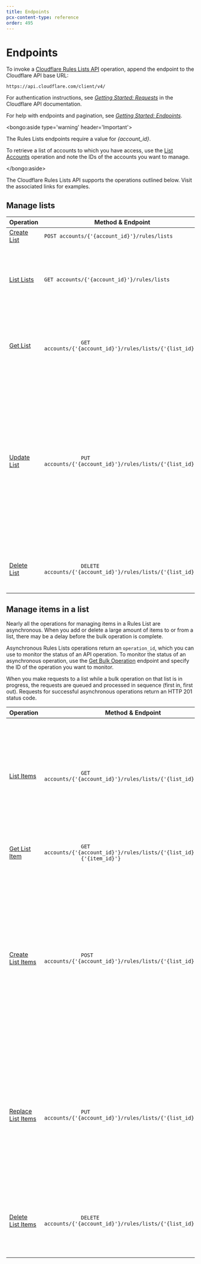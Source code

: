 ```yaml
---
title: Endpoints
pcx-content-type: reference
order: 495
---
```


# Endpoints

To invoke a [Cloudflare Rules Lists API](https://api.cloudflare.com/#rules-lists-properties) operation, append the endpoint to the Cloudflare API base URL:

`https://api.cloudflare.com/client/v4/`

For authentication instructions, see [_Getting Started: Requests_](https://api.cloudflare.com/#getting-started-requests) in the Cloudflare API documentation.

For help with endpoints and pagination, see [_Getting Started: Endpoints_](https://api.cloudflare.com/#getting-started-endpoints).

<bongo:aside type='warning' header='Important'>

The Rules Lists endpoints require a value for _{account_id}_.

To retrieve a list of accounts to which you have access, use the [List Accounts](https://api.cloudflare.com/#accounts-list-accounts) operation and note the IDs of the accounts you want to manage.

</bongo:aside>

The Cloudflare Rules Lists API supports the operations outlined below. Visit the associated links for examples.

## Manage lists

<TableWrap>
  <table style="table-layout:fixed; width:100%;">
    <thead>
      <tr>
        <th style="width:25%">Operation</th>
        <th style="width:50%">Method & Endpoint</th>
        <th style="width:25%">Notes</th>
      </tr>
    </thead>
    <tbody>
      <tr>
        <td>
          <a href="https://api.cloudflare.com/#rules-lists-create-list">Create List</a>
        </td>
        <td>
          <code class="InlineCode">POST accounts/{'{account_id}'}/rules/lists</code>
        </td>
        <td style="width:25%; word-wrap:break-word; white-space:normal">Creates an empty list.</td>
      </tr>
      <tr>
        <td>
          <a href="https://api.cloudflare.com/#rules-lists-list-lists">List Lists</a>
        </td>
        <td>
          <code class="InlineCode">GET accounts/{'{account_id}'}/rules/lists</code>
        </td>
        <td style="width:25%; word-wrap:break-word; white-space:normal">
          Fetch all lists for the account. (This request does not fetch the items in the lists.)
        </td>
      </tr>
      <tr>
        <td>
          <a href="https://api.cloudflare.com/#rules-lists-get-list">Get List</a>
        </td>
        <td>
          <code class="InlineCode">
            GET accounts/{'{account_id}'}/rules/lists/{'{list_id}'}
          </code>
        </td>
        <td style="width:25%; word-wrap:break-word; white-space:normal">
          Fetches a list by its <code class="InlineCode">id</code>. (This request does not display
          the items in the list.)
        </td>
      </tr>
      <tr>
        <td>
          <a href="https://api.cloudflare.com/#rules-lists-update-list">Update List</a>
        </td>
        <td>
          <code class="InlineCode">
            PUT accounts/{'{account_id}'}/rules/lists/{'{list_id}'}
          </code>
        </td>
        <td style="width:25%; word-wrap:break-word; white-space:normal">
          <p>
            Updates the <code class="InlineCode">description</code> of a list. You cannot edit the{' '}
            <code class="InlineCode">name</code> or <code class="InlineCode">kind</code>, and you
            cannot update items in a list.
          </p>
          <p>
            To update an item in a list, use the{' '}
            <a href="https://api.cloudflare.com/#rules-lists-replace-list-items">
              Replace List Items
            </a>{' '}
            operation.
          </p>
        </td>
      </tr>
      <tr>
        <td>
          <a href="https://api.cloudflare.com/#rules-lists-delete-list">Delete List</a>
        </td>
        <td>
          <code class="InlineCode">
            DELETE accounts/{'{account_id}'}/rules/lists/{'{list_id}'}
          </code>
        </td>
        <td style="width:25%; word-wrap:break-word; white-space:normal">
          Deletes the list, but only when no filters reference it.{' '}
        </td>
      </tr>
    </tbody>
  </table>
</TableWrap>

## Manage items in a list

Nearly all the operations for managing items in a Rules List are asynchronous. When you add or delete a large amount of items to or from a list, there may be a delay before the bulk operation is complete.

Asynchronous Rules Lists operations return an `operation_id`, which you can use to monitor the status of an API operation. To monitor the status of an asynchronous operation, use the [Get Bulk Operation](https://api.cloudflare.com/#rules-lists-get-bulk-operation) endpoint and specify the ID of the operation you want to monitor.

When you make requests to a list while a bulk operation on that list is in progress, the requests are queued and processed in sequence (first in, first out). Requests for successful asynchronous operations return an HTTP 201 status code.

<TableWrap>
  <table style="table-layout:fixed; width:100%;">
    <thead>
      <tr>
        <th>Operation</th>
        <th>Method & Endpoint</th>
        <th>Notes</th>
      </tr>
    </thead>
    <tbody>
      <tr>
        <td>
          <a href="https://api.cloudflare.com/#rules-lists-list-list-items">List Items</a>
        </td>
        <td>
          <code class="InlineCode">
            GET accounts/{'{account_id}'}/rules/lists/{'{list_id}'}/items
          </code>
        </td>
        <td>
          <p>Fetches all items in a list.</p>
          <p>Items are sorted in ascending order by IP address.</p>
          <p>CIDRs are sorted by IP address, then by the subnet mask.</p>
        </td>
      </tr>
      <tr>
        <td>
          <a href="https://api.cloudflare.com/#rules-lists-get-list-item">Get List Item</a>
        </td>
        <td>
          <code class="InlineCode">
            GET accounts/{'{account_id}'}/rules/lists/{'{list_id}'}/items/
            {'{item_id}'}
          </code>
        </td>
        <td>
          <p>Fetches an item from a list by ID.</p>
        </td>
      </tr>
      <tr>
        <td>
          <a href="https://api.cloudflare.com/#rules-lists-create-list-items">Create List Items</a>
        </td>
        <td>
          <code class="InlineCode">
            POST accounts/{'{account_id}'}/rules/lists/{'{list_id}'}/items
          </code>
        </td>
        <td>
          <p>Appends a new item or items to a list.</p>
          <p>Replaces entries that already exist in the list, does not delete any items.</p>
          <p>
            Overwrites the <code class="InlineCode">comment</code> of the original item.
          </p>
          <p>
            The response includes an <code class="InlineCode">operation_id</code>.
          </p>
        </td>
      </tr>
      <tr>
        <td>
          <a href="https://api.cloudflare.com/#rules-lists-replace-list-items">
            Replace List Items
          </a>
        </td>
        <td>
          <code class="InlineCode">
            PUT accounts/{'{account_id}'}/rules/lists/{'{list_id}'}/items
          </code>
        </td>
        <td>
          <p>
            Deletes all current items in the list and replaces them with{' '}
            <code class="InlineCode">items</code>.
          </p>
          <p>
            When <code class="InlineCode">items</code> is empty, deletes <strong>all</strong> items
            in the list.
          </p>
          <p>
            The response includes an <code class="InlineCode">operation_id</code>.
          </p>
        </td>
      </tr>
      <tr>
        <td>
          <a href="https://api.cloudflare.com/#rules-lists-delete-list-items">Delete List Items</a>
        </td>
        <td>
          <code class="InlineCode">
            DELETE accounts/{'{account_id}'}/rules/lists/{'{list_id}'}/items
          </code>
        </td>
        <td>
          <p>Deletes specified list items.</p>
          <p>
            The response includes an <code class="InlineCode">operation_id</code>.
          </p>
        </td>
      </tr>
    </tbody>
  </table>
</TableWrap>
